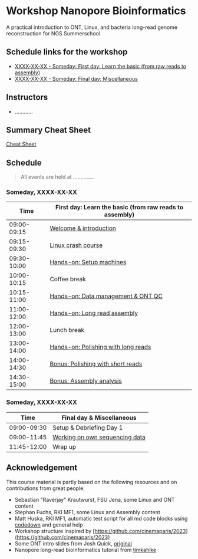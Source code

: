 # Workshop Nanopore Bioinformatics

A practical introduction to ONT, Linux, and bacteria long-read genome reconstruction for NGS Summerschool.

## Schedule links for the workshop

* [XXXX-XX-XX - Someday: First day: Learn the basic (from raw reads to assembly)](#0)  
* [XXXX-XX-XX - Someday: Final day: Miscellaneous](#1)  

## Instructors

* ............

## Summary Cheat Sheet

[Cheat Sheet](cheat_sheet.md)

## Schedule

> All events are held at .............. 

### <a name="0"></a> Someday, XXXX-XX-XX
| Time        | First day: Learn the basic (from raw reads to assembly) |
| --          | --               |
| 09:00-09:15 | [Welcome & introduction](lectures/1_welcome.md) |
| 09:15-09:30 | [Linux crash course](lectures/2_linux.md) |
| 09:30-10:00 | [Hands-on: Setup machines](lectures/3_setup.md) |
| 10:00-10:15 | Coffee break |
| 10:15-11:00 | [Hands-on: Data management & ONT QC](lectures/4_ONT_QC.md) |
| 11:00-12:00 | [Hands-on: Long read assembly](lectures/5_LR_assembly.md) |
| 12:00-13:00 | Lunch break |
| 13:00-14:00 | [Hands-on: Polishing with long reads](lectures/6_LR_assembly.md) |
| 14:00-14:30 | [Bonus: Polishing with short reads](lectures/7_SR_polishing.md) |
| 14:30-15:00 | [Bonus: Assembly analysis](lectures/7_SR_polishing.md) |

### <a name="1"></a> Someday, XXXX-XX-XX
| Time        | Final day & Miscellaneous |
| --          | --               |
| 09:00-09:30 | Setup & Debriefing Day 1 |
| 09:00-11:45 | [Working on own sequencing data](cheat_sheet.md) |
| 11:45-12:00 | Wrap up |

## Acknowledgement

This course material is partly based on the following resources and on contributions from great people:

* Sebastian "Raverjay" Krautwurst, FSU Jena, some Linux and ONT content
* Stephan Fuchs, RKI MF1, some Linux and Assembly content 
* Matt Huska, RKI MF1, automatic test script for all md code blocks using [codedown](https://github.com/earldouglas/codedown) and general help
* Workshop structure inspired by [https://github.com/cinemaparis/2023](https://github.com/cinemaparis/2023)
* Some ONT intro slides from Josh Quick, [original](https://github.com/cinemaparis/2023/blob/main/day1-Tuesday/slides-Quick.pdf)
* Nanopore long-read bioinformatics tutorial from [timkahlke](https://timkahlke.github.io/LongRead_tutorials)

